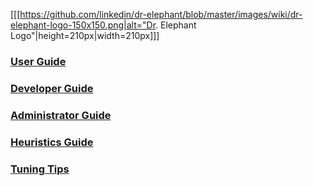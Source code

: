 [[[https://github.com/linkedin/dr-elephant/blob/master/images/wiki/dr-elephant-logo-150x150.png|alt="Dr. Elephant Logo"|height=210px|width=210px]]]

### [User Guide][user-guide]

### [Developer Guide][dev-guide]

### [Administrator Guide][admin-guide]

### [Heuristics Guide][heuristic-guide]

### [Tuning Tips][tuning-guide]


[user-guide]: https://github.com/linkedin/wiki/User-Guide

[dev-guide]: https://github.com/linkedin/wiki/Developer-Guide

[admin-guide]: https://github.com/linkedin/wiki/Administrator-Guide

[heuristic-guide]: https://github.com/linkedin/wiki/Tuning-Tips

[tuning-guide]: https://github.com/linkedin/wiki/Heuristics-Guide